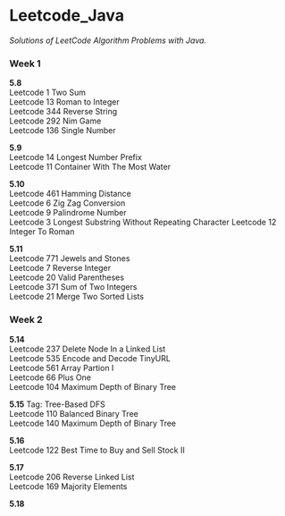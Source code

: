 # Leetcode_Java
*Solutions of LeetCode Algorithm Problems with Java.*

### Week 1 <br>
**5.8** <br>
Leetcode 1 Two Sum <br>
Leetcode 13 Roman to Integer <br>
Leetcode 344 Reverse String <br>
Leetcode 292 Nim Game <br>
Leetcode 136 Single Number<br>

**5.9** <br>
Leetcode 14 Longest Number Prefix <br>
Leetcode 11 Container With The Most Water <br>

**5.10** <br>
Leetcode 461 Hamming Distance <br>
Leetcode 6 Zig Zag Conversion <br>
Leetcode 9 Palindrome Number <br>
Leetcode 3 Longest Substring Without Repeating Character 
Leetcode 12 Integer To Roman

**5.11** <br>
Leetcode 771 Jewels and Stones <br>
Leetcode 7 Reverse Integer <br>
Leetcode 20 Valid Parentheses <br>
Leetcode 371 Sum of Two Integers <br>
Leetcode 21 Merge Two Sorted Lists <br>

### Week 2 <br>
**5.14** <br>
Leetcode 237 Delete Node In a Linked List <br>
Leetcode 535 Encode and Decode TinyURL <br>
Leetcode 561 Array Partion I <br>
Leetcode 66 Plus One  <br>
Leetcode 104 Maximum Depth of Binary Tree <br>

**5.15** Tag: Tree-Based DFS <br> 
Leetcode 110 Balanced Binary Tree <br>
Leetcode 140 Maximum Depth of Binary Tree <br>

**5.16** <br>
Leetcode 122 Best Time to Buy and Sell Stock II <br>

**5.17** <br>
Leetcode 206 Reverse Linked List <br>
Leetcode 169 Majority Elements <br>

**5.18** <br>



